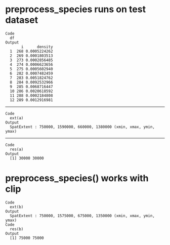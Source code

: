 # preprocess_species runs on test dataset

    Code
      df
    Output
           i      density
      1  268 0.0005224262
      2  269 0.0001803513
      3  273 0.0002856485
      4  274 0.0006623656
      5  275 0.0005602940
      6  282 0.0007482459
      7  283 0.0051824762
      8  284 0.0092532966
      9  285 0.0068716447
      10 286 0.0020618592
      11 288 0.0002184808
      12 289 0.0012916981

---

    Code
      ext(a)
    Output
      SpatExtent : 750000, 1590000, 660000, 1380000 (xmin, xmax, ymin, ymax)

---

    Code
      res(a)
    Output
      [1] 30000 30000

# preprocess_species() works with clip

    Code
      ext(b)
    Output
      SpatExtent : 750000, 1575000, 675000, 1350000 (xmin, xmax, ymin, ymax)
    Code
      res(b)
    Output
      [1] 75000 75000

